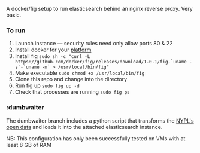 A docker/fig setup to run elasticsearch behind an nginx reverse proxy. Very basic.

### To run 

1. Launch instance — security rules need only allow ports 80 & 22
2. Install docker for your [platform](https://docs.docker.com/installation/)
3. Install fig ``sudo sh -c "curl -L https://github.com/docker/fig/releases/download/1.0.1/fig-`uname -s`-`uname -m` > /usr/local/bin/fig"``
4. Make executable `sudo chmod +x /usr/local/bin/fig`
5. Clone this repo and change into the directory
6. Run fig up `sudo fig up -d`
7. Check that processes are running `sudo fig ps`

### :dumbwaiter

The dumbwaiter branch includes a python script that transforms the [NYPL's open data](http://menus.nypl.org/data) and loads it into the attached elasticsearch instance.

NB: This configuration has only been successfully tested on VMs with at least 8 GB of RAM
